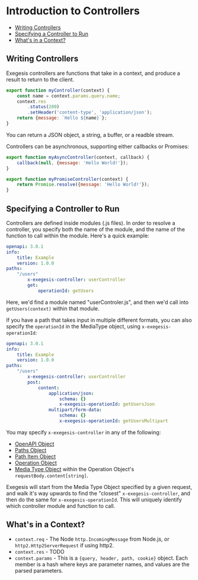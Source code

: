 # Introduction to Controllers

<!-- markdownlint-disable MD007 -->
<!-- TOC depthFrom:2 -->

- [Writing Controllers](#writing-controllers)
- [Specifying a Controller to Run](#specifying-a-controller-to-run)
- [What's in a Context?](#whats-in-a-context)

<!-- /TOC -->
<!-- markdownlint-enable MD007 -->

## Writing Controllers

Exegesis controllers are functions that take in a context, and produce a result to return to the client.

```js
export function myController(context) {
    const name = context.params.query.name;
    context.res
        .status(200)
        .setHeader('content-type', 'application/json');
    return {message: `Hello ${name}`};
}
```

You can return a JSON object, a string, a buffer, or a readble stream.

Controllers can be asynchronous, supporting either callbacks or Promises:

```js
export function myAsyncController(context, callback) {
    callback(null, {message: 'Hello World!'});
}

export function myPromiseController(context) {
    return Promise.resolve({message: 'Hello World!'});
}
```

## Specifying a Controller to Run

Controllers are defined inside modules (.js files).  In order to resolve a controller, you specify both the name of the module, and the name of the function to call within the module.  Here's a quick example:

```yaml
openapi: 3.0.1
info:
    title: Example
    version: 1.0.0
paths:
    "/users"
        x-exegesis-controller: userController
        get:
            operationId: getUsers
```

Here, we'd find a module named "userControler.js", and then we'd call into `getUsers(context)` within that module.

If you have a path that takes input in multiple different formats, you can also specify the `operationId` in the MediaType object, using `x-exegesis-operationId`:

```yaml
openapi: 3.0.1
info:
    title: Example
    version: 1.0.0
paths:
    "/users"
        x-exegesis-controller: userController
        post:
            content:
                application/json:
                    schema: {}
                    x-exegesis-operationId: getUsersJson
                multipart/form-data:
                    schema: {}
                    x-exegesis-operationId: getUsersMultipart
```

You may specify `x-exegesis-controller` in any of the following:

- [OpenAPI Object](https://github.com/OAI/OpenAPI-Specification/blob/master/versions/3.0.1.md#oasObject)
- [Paths Object](https://github.com/OAI/OpenAPI-Specification/blob/master/versions/3.0.1.md#pathsObject)
- [Path Item Object](https://github.com/OAI/OpenAPI-Specification/blob/master/versions/3.0.1.md#pathItemObject)
- [Operation Object](https://github.com/OAI/OpenAPI-Specification/blob/master/versions/3.0.1.md#operationObject)
- [Media Type Object](https://github.com/OAI/OpenAPI-Specification/blob/master/versions/3.0.1.md#mediaTypeObject) within the Operation Object's `requestBody.content[string]`.

Exegesis will start from the Media Type Object specified by a given request, and walk it's way upwards to find the "closest" `x-exegesis-controller`, and then do the same for `x-exegesis-operationId`.  This will uniquely identify which controller module and function to call.

## What's in a Context?

- `context.req` - The Node `http.IncomingMessage` from Node.js, or `http2.Http2ServerRequest` if using http2.
- `context.res` - TODO
- `context.params` - This is a `{query, header, path, cookie}` object.  Each member is a hash where keys are parameter names, and values are the parsed parameters.